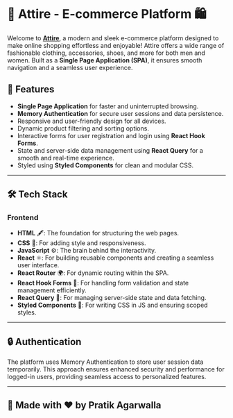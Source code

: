 # 👗 Attire - E-commerce Platform 🛍️

Welcome to [**Attire**](https://attire-clothing.vercel.app), a modern and sleek e-commerce platform designed to make online shopping effortless and enjoyable! Attire offers a wide range of fashionable clothing, accessories, shoes, and more for both men and women. Built as a **Single Page Application (SPA)**, it ensures smooth navigation and a seamless user experience.

## 🌟 Features

- **Single Page Application** for faster and uninterrupted browsing.
- **Memory Authentication** for secure user sessions and data persistence.
- Responsive and user-friendly design for all devices.
- Dynamic product filtering and sorting options.
- Interactive forms for user registration and login using **React Hook Forms**.
- State and server-side data management using **React Query** for a smooth and real-time experience.
- Styled using **Styled Components** for clean and modular CSS.

---

## 🛠️ Tech Stack

### Frontend

- **HTML** 🖋️: The foundation for structuring the web pages.
- **CSS** 🎨: For adding style and responsiveness.
- **JavaScript** ⚙️: The brain behind the interactivity.
- **React** ⚛️: For building reusable components and creating a seamless user interface.
- **React Router** 🌍: For dynamic routing within the SPA.
- **React Hook Forms** 📝: For handling form validation and state management efficiently.
- **React Query** 🔄: For managing server-side state and data fetching.
- **Styled Components** 💅: For writing CSS in JS and ensuring scoped styles.

---

## 🔒 Authentication

The platform uses Memory Authentication to store user session data temporarily. This approach ensures enhanced security and performance for logged-in users, providing seamless access to personalized features.

---

## 🌟 Made with ❤️ by Pratik Agarwalla
